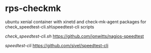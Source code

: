 # rps-checkmk
ubuntu xenial container with xinetd and check-mk-agent packages for check_speedtest-cli.sh\speedtest-cli scripts


*check_speedtest-cli.sh*
https://github.com/jonwitts/nagios-speedtest

*speedtest-cli*
https://github.com/sivel/speedtest-cli
